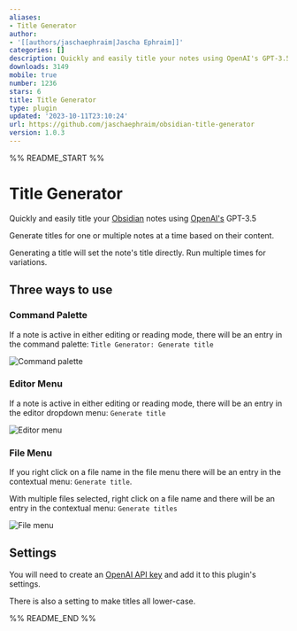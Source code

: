 ```yaml
---
aliases:
- Title Generator
author:
- '[[authors/jaschaephraim|Jascha Ephraim]]'
categories: []
description: Quickly and easily title your notes using OpenAI's GPT-3.5
downloads: 3149
mobile: true
number: 1236
stars: 6
title: Title Generator
type: plugin
updated: '2023-10-11T23:10:24'
url: https://github.com/jaschaephraim/obsidian-title-generator
version: 1.0.3
---
```


%% README_START %%

# Title Generator

Quickly and easily title your [Obsidian](https://obsidian.md) notes using [OpenAI's](https://openai.com/) GPT-3.5

Generate titles for one or multiple notes at a time based on their content.

Generating a title will set the note's title directly. Run multiple times for variations.

## Three ways to use

### Command Palette

If a note is active in either editing or reading mode, there will be an entry in the command palette: `Title Generator: Generate title`

![Command palette](https://raw.githubusercontent.com/jaschaephraim/obsidian-title-generator/HEAD/img/command-palette.png)

### Editor Menu

If a note is active in either editing or reading mode, there will be an entry in the editor dropdown menu: `Generate title`

![Editor menu](https://raw.githubusercontent.com/jaschaephraim/obsidian-title-generator/HEAD/img/editor-menu.png)

### File Menu

If you right click on a file name in the file menu there will be an entry in the contextual menu: `Generate title`.

With multiple files selected, right click on a file name and there will be an entry in the contextual menu: `Generate titles`

![File menu](https://raw.githubusercontent.com/jaschaephraim/obsidian-title-generator/HEAD/img/file-menu.png)

## Settings

You will need to create an [OpenAI API key](https://openai.com/product) and add it to this plugin's settings.

There is also a setting to make titles all lower-case.

%% README_END %%